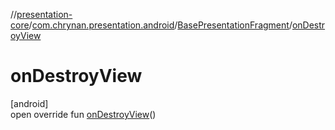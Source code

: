 //[presentation-core](../../../index.md)/[com.chrynan.presentation.android](../index.md)/[BasePresentationFragment](index.md)/[onDestroyView](on-destroy-view.md)

# onDestroyView

[android]\
open override fun [onDestroyView](on-destroy-view.md)()
